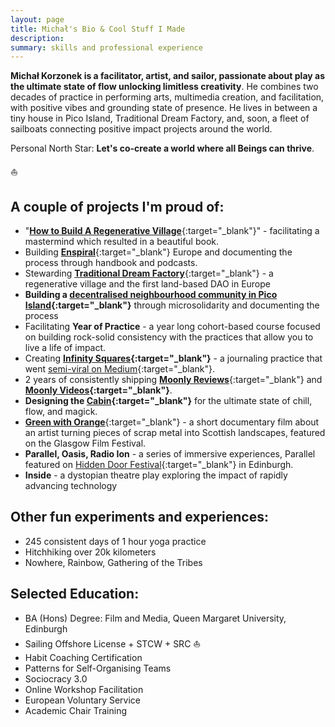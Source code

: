 ```yaml
---
layout: page
title: Michał's Bio & Cool Stuff I Made
description: 
summary: skills and professional experience
---
```


**Michał Korzonek is a facilitator, artist, and sailor, passionate about play as the ultimate state of flow unlocking limitless creativity**. He combines two decades of practice in performing arts, multimedia creation, and facilitation, with positive vibes and grounding state of presence. He lives in between a tiny house in Pico Island, Traditional Dream Factory, and, soon, a fleet of sailboats connecting positive impact projects around the world.

Personal North Star: **Let's co-create a world where all Beings can thrive**.

⛵️

## A couple of projects I'm proud of:

- "[**How to Build A Regenerative Village**](https://treehousedao.earth){:target="_blank"}" - facilitating a mastermind which resulted in a beautiful book.
- Building [**Enspiral**](https://enspiral.com){:target="_blank"} Europe and documenting the process through handbook and podcasts.
- Stewarding [**Traditional Dream Factory**](https:://traditionaldreamfactory.com){:target="_blank"}  - a regenerative village and the first land-based DAO in Europe
- **Building a [decentralised neighbourhood community in Pico Island](https://pico.microsolidarity.cc){:target="_blank"}** through microsolidarity and documenting the process
- Facilitating **Year of Practice** - a year long cohort-based course focused on building rock-solid consistency with the practices that allow you to live a life of impact.
- Creating **[Infinity Squares](https://infinitysquares.xyz/){:target="_blank"}** - a journaling practice that went [semi-viral on Medium](https://betterhumans.pub/draft-how-to-hack-your-brain-to-achieve-consistency-that-lasts-7f5fdc520d28){:target="_blank"}.
- 2 years of consistently shipping [**Moonly Reviews**](/moonly-reviews){:target="_blank"} and **[Moonly Videos](/moonly-video){:target="_blank"}**.
- **Designing the [Cabin](/cabin){:target="_blank"}** for the ultimate state of chill, flow, and magick.
- [**Green with Orange**](https://www.youtube.com/watch?v=Er3OoPPN2_I){:target="_blank"} - a short documentary film about an artist turning pieces of scrap metal into Scottish landscapes, featured on the Glasgow Film Festival.
- **Parallel, Oasis, Radio Ion** - a series of immersive experiences, Parallel featured on [Hidden Door Festival](https://hiddendoorarts.org/){:target="_blank"} in Edinburgh.
- **Inside** - a dystopian theatre play exploring the impact of rapidly advancing technology


## Other fun experiments and experiences:

- 245 consistent days of 1 hour yoga practice
- Hitchhiking over 20k kilometers
- Nowhere, Rainbow, Gathering of the Tribes

## Selected Education:

- BA (Hons) Degree: Film and Media, Queen Margaret University, Edinburgh
- Sailing Offshore License + STCW + SRC ⛵️
- Habit Coaching Certification
- Patterns for Self-Organising Teams
- Sociocracy 3.0
- Online Workshop Facilitation
- European Voluntary Service
- Academic Chair Training